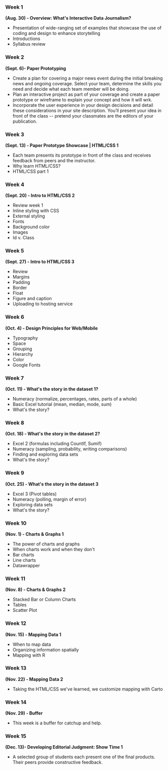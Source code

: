 

### Week 1 ###
**(Aug. 30) - Overview: What's Interactive Data Journalism?**
* Presentation of wide-ranging set of examples that showcase the use of coding and design to enhance storytelling
* Introductions
* Syllabus review

### Week 2 ###
**(Sept. 6)- Paper Prototyping**

* Create a plan for covering a major news event during the initial breaking news and ongoing coverage. Select your team, determine the skills you need and decide what each team member will be doing.
* Plan an interactive project as part of your coverage and create a paper prototype or wireframe to explain your concept and how it will wrk. 
* Incorporate the user experience in your design decisions and detail these considerations in your site description. You’ll present your idea in front of the class -- pretend your classmates are the editors of your publication. 

### Week 3 ###
**(Sept. 13) - Paper Prototype Showcase | HTML/CSS 1**
* Each team presents its prototype in front of the class and receives feedback from peers and the instructor.
* Why learn HTML/CSS?
* HTML/CSS part 1

### Week 4 
**(Sept. 20) - Intro to HTML/CSS 2**
* Review week 1
* Inline styling with CSS
* External styling
* Fonts
* Background color 
* Images 
* Id v. Class

### Week 5 
**(Sept. 27) - Intro to HTML/CSS 3**
* Review 
* Margins
* Padding
* Border
* Float
* Figure and caption 
* Uploading to hosting service

### Week 6 
**(Oct. 4) - Design Principles for Web/Mobile**
* Typography
* Space
* Grouping
* Hierarchy 
* Color
* Google Fonts

### Week 7 
**(Oct. 11) - What's the story in the dataset 1?**
* Numeracy (normalize, percentages, rates, parts of a whole)
* Basic Excel tutorial (mean, median, mode, sum)
* What's the story? 

### Week 8 
**(Oct. 18) - What's the story in the dataset 2?**
* Excel 2 (formulas including CountIf, Sumif)
* Numeracy (sampling, probability, writing comparisons)
* Finding and exploring data sets 
* What's the story?

### Week 9 
**(Oct. 25) - What's the story in the dataset 3**
* Excel 3 (Pivot tables)
* Numeracy (polling, margin of error)
* Exploring data sets
* What's the story?

### Week 10 
**(Nov. 1) - Charts & Graphs 1**
* The power of charts and graphs
* When charts work and when they don't
* Bar charts
* Line charts
* Datawrapper

### Week 11 
**(Nov. 8) - Charts & Graphs 2**
* Stacked Bar or Column Charts
* Tables
* Scatter Plot

### Week 12 
**(Nov. 15) - Mapping Data 1**
* When to map data
* Organizing information spatially 
* Mapping with R

### Week 13
**(Nov. 22) - Mapping Data 2** 
* Taking the HTML/CSS we've learned, we customize mapping with Carto

### Week 14
**(Nov. 29) - Buffer**
* This week is a buffer for catchup and help.

### Week 15 
**(Dec. 13)- Developing Editorial Judgment: Show Time 1**
* A selected group of students each present one of the final products. Their peers provide constructive feedback. 



